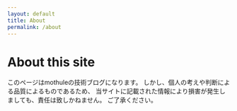 ```yaml
---
layout: default
title: About
permalink: /about
---
```

# About this site

このページはmothuleの技術ブログになります。
しかし、個人の考えや判断による品質によるものであるため、
当サイトに記載された情報により損害が発生しましても、責任は致しかねません。
ご了承ください。
